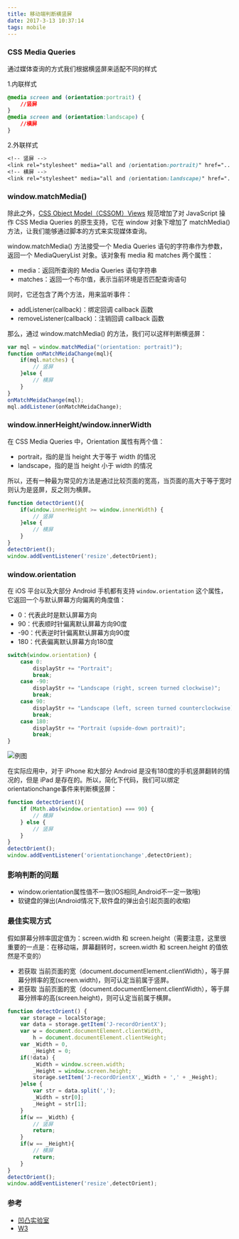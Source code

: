 ```yaml
---
title: 移动端判断横竖屏
date: 2017-3-13 10:37:14
tags: mobile
---
```


### CSS Media Queries
通过媒体查询的方式我们根据横竖屏来适配不同的样式

1.内联样式
```css
@media screen and (orientation:portrait) {
    //竖屏
}
@media screen and (orientation:landscape) {
    //横屏
}
```

<!--more-->

2.外联样式
```css
<!-- 竖屏 -->
<link rel="stylesheet" media="all and (orientation:portrait)" href="..." />
<!-- 横屏 -->
<link rel="stylesheet" media="all and (orientation:landscape)" href="..." />
```

### window.matchMedia()
除此之外，[CSS Object Model（CSSOM）Views](https://www.w3.org/TR/cssom-view-1/#dom-window-matchmedia) 规范增加了对 JavaScript 操作 CSS Media Queries 的原生支持，它在 window 对象下增加了 matchMedia() 方法，让我们能够通过脚本的方式来实现媒体查询。

window.matchMedia() 方法接受一个 Media Queries 语句的字符串作为参数，返回一个 MediaQueryList 对象。该对象有 media 和 matches 两个属性：

* media：返回所查询的 Media Queries 语句字符串
* matches：返回一个布尔值，表示当前环境是否匹配查询语句

同时，它还包含了两个方法，用来监听事件：

* addListener(callback)：绑定回调 callback 函数
* removeListener(callback)：注销回调 callback 函数

那么，通过 window.matchMedia() 的方法，我们可以这样判断横竖屏：
```js
var mql = window.matchMedia("(orientation: portrait)");
function onMatchMeidaChange(mql){
    if(mql.matches) {
        // 竖屏
    }else {
        // 横屏
    }
}
onMatchMeidaChange(mql);
mql.addListener(onMatchMeidaChange);
```

### window.innerHeight/window.innerWidth
在 CSS Media Queries 中，Orientation 属性有两个值：

* portrait，指的是当 height 大于等于 width 的情况
* landscape，指的是当 height 小于 width 的情况

所以，还有一种最为常见的方法是通过比较页面的宽高，当页面的高大于等于宽时则认为是竖屏，反之则为横屏。

```js
function detectOrient(){
    if(window.innerHeight >= window.innerWidth) {
        // 竖屏
    }else {
        // 横屏
    }
}
detectOrient();
window.addEventListener('resize',detectOrient);
```

### window.orientation

在 iOS 平台以及大部分 Android 手机都有支持 `window.orientation` 这个属性，它返回一个与默认屏幕方向偏离的角度值：

* 0：代表此时是默认屏幕方向
* 90：代表顺时针偏离默认屏幕方向90度
* -90：代表逆时针偏离默认屏幕方向90度
* 180：代表偏离默认屏幕方向180度

```js
switch(window.orientation) {
    case 0:
        displayStr += "Portrait";
        break;
    case -90:
        displayStr += "Landscape (right, screen turned clockwise)";
        break;
    case 90:
        displayStr += "Landscape (left, screen turned counterclockwise)";
        break;
    case 180:
        displayStr += "Portrait (upside-down portrait)";
        break;
}
```
![例图](https://misc.aotu.io/Tingglelaoo/iPhone-orientation.png)

在实际应用中，对于 iPhone 和大部分 Android 是没有180度的手机竖屏翻转的情况的，但是 iPad 是存在的。所以，简化下代码，我们可以绑定orientationchange事件来判断横竖屏：

```js
function detectOrient(){
    if (Math.abs(window.orientation) === 90) {
        // 横屏
    } else {
        // 竖屏
    }
}
detectOrient();
window.addEventListener('orientationchange',detectOrient);
```

### 影响判断的问题
* window.orientation属性值不一致(IOS相同,Android不一定一致哦)
* 软键盘的弹出(Android情况下,软件盘的弹出会引起页面的收缩)

### 最佳实现方式

假如屏幕分辨率固定值为：screen.width 和 screen.height（需要注意，这里很重要的一点是：在移动端，屏幕翻转时，screen.width 和 screen.height 的值依然是不变的）
* 若获取 当前页面的宽（document.documentElement.clientWidth），等于屏幕分辨率的宽(screen.width)，则可认定当前属于竖屏。
* 若获取 当前页面的宽（document.documentElement.clientWidth），等于屏幕分辨率的高(screen.height)，则可认定当前属于横屏。

```js
function detectOrient() {
    var storage = localStorage;
    var data = storage.getItem('J-recordOrientX');
    var w = document.documentElement.clientWidth,
        h = document.documentElement.clientHeight;
    var _Width = 0,
        _Height = 0;
    if(!data) {
        _Width = window.screen.width;
        _Height = window.screen.height;
        storage.setItem('J-recordOrientX',_Width + ',' + _Height);
    }else {
        var str = data.split(',');
        _Width = str[0];
        _Height = str[1];
    }
    if(w == _Width) {
        // 竖屏
        return;
    }
    if(w == _Height){
        // 横屏
        return;
    }
}
detectOrient();
window.addEventListener('resize',detectOrient);
```

### 参考
- [凹凸实验室](https://aotu.io/notes/2017/01/31/detect-orientation/)
- [W3](https://www.w3.org/TR/screen-orientation/)
